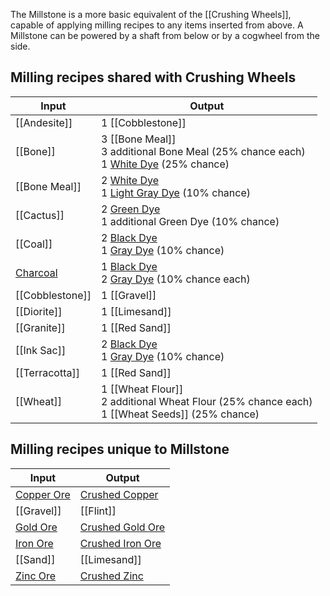 The Millstone is a more basic equivalent of the [[Crushing Wheels]], capable of applying milling recipes to any items inserted from above. A Millstone can be powered by a shaft from below or by a cogwheel from the side.

## Milling recipes shared with Crushing Wheels
| Input  | Output |
| ------------- | ------------- |
| [[Andesite]] | 1 [[Cobblestone]] |
| [[Bone]] | 3 [[Bone Meal]] <br> 3 additional Bone Meal (25% chance each) <br> 1 [White Dye](wiki/Dye) (25% chance) |
| [[Bone Meal]] | 2 [White Dye](wiki/Dye) <br> 1 [Light Gray Dye](wiki/Dye) (10% chance) |
| [[Cactus]] | 2 [Green Dye](wiki/Dye) <br> 1 additional Green Dye (10% chance) |
| [[Coal]] | 2 [Black Dye](wiki/Dye) <br> 1 [Gray Dye](wiki/Dye) (10% chance) |
| [Charcoal](wiki/Coal) | 1 [Black Dye](wiki/Dye) <br> 2 [Gray Dye](wiki/Dye) (10% chance each) |
| [[Cobblestone]] | 1 [[Gravel]] |
| [[Diorite]] | 1 [[Limesand]] |
| [[Granite]] | 1 [[Red Sand]] |
| [[Ink Sac]] | 2 [Black Dye](wiki/Dye) <br> 1 [Gray Dye](wiki/Dye) (10% chance) |
| [[Terracotta]] | 1 [[Red Sand]] |
| [[Wheat]] | 1 [[Wheat Flour]] <br> 2 additional Wheat Flour (25% chance each) <br> 1 [[Wheat Seeds]] (25% chance) |

## Milling recipes unique to Millstone
| Input  | Output |
| ------------- | ------------- |
| [Copper Ore](wiki/Copper) | [Crushed Copper](wiki/Copper) |
| [[Gravel]] | [[Flint]] |
| [Gold Ore](wiki/Gold) | [Crushed Gold Ore](wiki/Gold) |
| [Iron Ore](wiki/Iron) | [Crushed Iron Ore](wiki/Iron) |
| [[Sand]] | [[Limesand]] |
| [Zinc Ore](wiki/Zinc) | [Crushed Zinc](wiki/Zinc) |